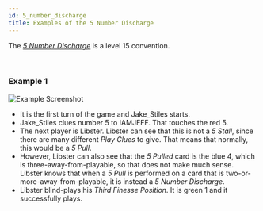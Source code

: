 ```yaml
---
id: 5_number_discharge
title: Examples of the 5 Number Discharge
---
```


The *[5 Number Discharge](level_15.md#5-number-discharge-5nd)* is a level 15 convention.

<br />

### Example 1

![Example Screenshot](https://raw.githubusercontent.com/Zamiell/hanabi-conventions/master/img/examples/5_number_discharge.png)

- It is the first turn of the game and Jake_Stiles starts.
- Jake_Stiles clues number 5 to IAMJEFF. That touches the red 5.
- The next player is Libster. Libster can see that this is not a *5 Stall*, since there are many different *Play Clues* to give. That means that normally, this would be a *5 Pull*.
- However, Libster can also see that the *5 Pulled* card is the blue 4, which is three-away-from-playable, so that does not make much sense. Libster knows that when a *5 Pull* is performed on a card that is two-or-more-away-from-playable, it is instead a *5 Number Discharge*.
- Libster blind-plays his *Third Finesse Position*. It is green 1 and it successfully plays.
